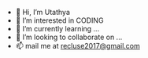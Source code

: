 - 👋 Hi, I’m Utathya
- 👀 I’m interested in CODING
- 🌱 I’m currently learning ...
- 💞️ I’m looking to collaborate on ...
- 📫 mail me at recluse2017@gmail.com

<!---
Utathyaworks/Utathyaworks is a ✨ special ✨ repository because its `README.md` (this file) appears on your GitHub profile.
You can click the Preview link to take a look at your changes.
--->

